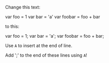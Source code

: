 Change this text:

var foo = 1
var bar = 'a'
var foobar = foo + bar

to this:

var foo = 1;
var bar = 'a';
var foobar = foo + bar;

Use `A` to insert at the end of line.

Add ';' to the end of these lines using `A`!
